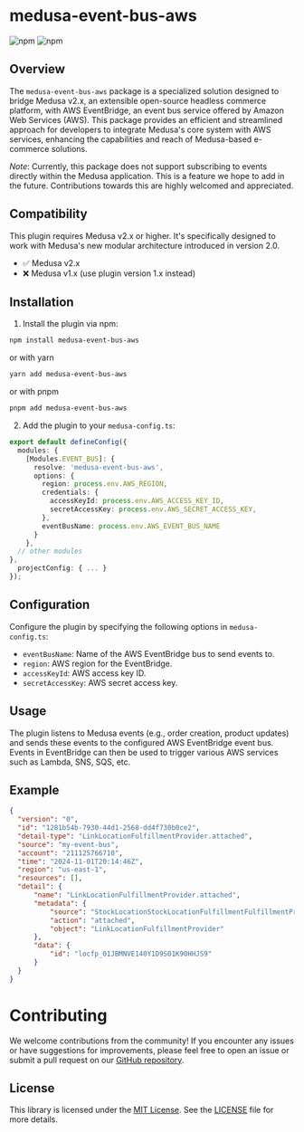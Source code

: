 # medusa-event-bus-aws

![npm](https://img.shields.io/npm/v/medusa-event-bus-aws?color=blue) ![npm](https://img.shields.io/npm/l/medusa-event-bus-aws)

## Overview

The `medusa-event-bus-aws` package is a specialized solution designed to bridge Medusa v2.x, an extensible open-source headless commerce platform, with AWS EventBridge, an event bus service offered by Amazon Web Services (AWS). This package provides an efficient and streamlined approach for developers to integrate Medusa's core system with AWS services, enhancing the capabilities and reach of Medusa-based e-commerce solutions.

*Note*: Currently, this package does not support subscribing to events directly within the Medusa application. This is a feature we hope to add in the future. Contributions towards this are highly welcomed and appreciated.

## Compatibility

This plugin requires Medusa v2.x or higher. It's specifically designed to work with Medusa's new modular architecture introduced in version 2.0.

- ✅ Medusa v2.x
- ❌ Medusa v1.x (use plugin version 1.x instead)

## Installation

1. Install the plugin via npm:

```bash
npm install medusa-event-bus-aws
```
or with yarn
```bash
yarn add medusa-event-bus-aws
```
or with pnpm
```bash
pnpm add medusa-event-bus-aws
```

2. Add the plugin to your `medusa-config.ts`:

```typescript
export default defineConfig({
  modules: {
    [Modules.EVENT_BUS]: {
      resolve: 'medusa-event-bus-aws',
      options: {
        region: process.env.AWS_REGION,
        credentials: {
          accessKeyId: process.env.AWS_ACCESS_KEY_ID,
          secretAccessKey: process.env.AWS_SECRET_ACCESS_KEY,
        },
        eventBusName: process.env.AWS_EVENT_BUS_NAME
      }
    },
  // other modules
},
  projectConfig: { ... }
});
```

## Configuration

Configure the plugin by specifying the following options in `medusa-config.ts`:

* `eventBusName`: Name of the AWS EventBridge bus to send events to.
* `region`: AWS region for the EventBridge.
* `accessKeyId`: AWS access key ID.
* `secretAccessKey`: AWS secret access key.

## Usage

The plugin listens to Medusa events (e.g., order creation, product updates) and sends these events to the configured AWS EventBridge event bus. Events in EventBridge can then be used to trigger various AWS services such as Lambda, SNS, SQS, etc.

## Example

```json
{
  "version": "0",
  "id": "1281b54b-7930-44d1-2568-dd4f730b0ce2",
  "detail-type": "LinkLocationFulfillmentProvider.attached",
  "source": "my-event-bus",
  "account": "211125766710",
  "time": "2024-11-01T20:14:46Z",
  "region": "us-east-1",
  "resources": [],
  "detail": {
      "name": "LinkLocationFulfillmentProvider.attached",
      "metadata": {
          "source": "StockLocationStockLocationFulfillmentFulfillmentProviderLink",
          "action": "attached",
          "object": "LinkLocationFulfillmentProvider"
      },
      "data": {
          "id": "locfp_01JBMNVE140Y1D9S01K90HHJS9"
      }
  }
}
```

# Contributing

We welcome contributions from the community! If you encounter any issues or have suggestions for improvements, please feel free to open an issue or submit a pull request on our [GitHub repository](https://github.com/ikhvost/medusa-event-bus-aws).

## License

This library is licensed under the [MIT License](https://opensource.org/licenses/MIT). See the [LICENSE](./LICENSE) file for more details.
